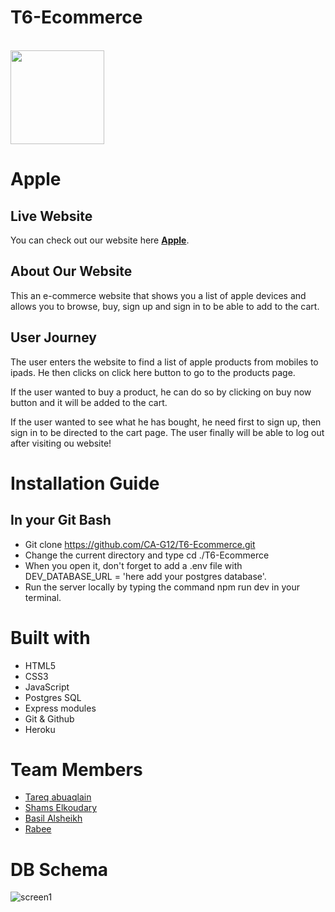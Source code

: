 # T6-Ecommerce

<br />
<div >
    <img src ="https://cdn-icons-png.flaticon.com/512/15/15476.png" style ="height: 150px; width: px;">

<div >
    <h1> Apple
    </h1>
</div>
</div>

## **Live Website**

You can check out our website here [**Apple**](https://t6-apple-store.herokuapp.com/).

## **About Our Website**

This an e-commerce website that shows you a list of apple devices and allows you to browse, buy, sign up and sign in to be able to add to the cart.

## **User Journey**

The user enters the website to find a list of apple products from mobiles to ipads. He then clicks on click here button to go to the products page.

If the user wanted to buy a product, he can do so by clicking on buy now button and it will be added to the cart.

If the user wanted to see what he has bought, he need first to sign up, then sign in to be directed to the cart page.
The user finally will be able to log out after visiting ou website!

# **Installation Guide**

## In your Git Bash

- Git clone https://github.com/CA-G12/T6-Ecommerce.git
- Change the current directory and type cd ./T6-Ecommerce
- When you open it, don't forget to add a .env file with DEV_DATABASE_URL = 'here add your postgres database'.
- Run the server locally by typing the command npm run dev in your terminal.

# **Built with**

- HTML5
- CSS3
- JavaScript
- Postgres SQL
- Express modules
- Git & Github
- Heroku

# Team Members

- [Tareq abuaqlain ](https://github.com/tareq-abuaqlain)
- [Shams Elkoudary](https://github.com/shamskhodary)
- [Basil Alsheikh](https://github.com/Bas-Shiekh)
- [Rabee](https://github.com/Rabee96)

# DB Schema

![screen1](https://i.ibb.co/NCJNKHW/Digram-e-commerce.png)
